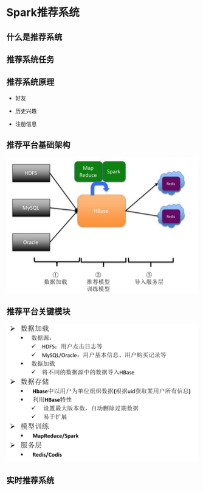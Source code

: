# Spark推荐系统

## 什么是推荐系统

## 推荐系统任务

## 推荐系统原理

- 好友

- 历史兴趣

- 注册信息

## 推荐平台基础架构

![](https://github.com/Zychaowill/ImgStore/blob/master/hadoop/屏幕快照%202017-11-03%20下午8.12.38.png)

## 推荐平台关键模块

![](https://github.com/Zychaowill/ImgStore/blob/master/hadoop/屏幕快照%202017-11-03%20下午8.16.28.png)

## 实时推荐系统

![]()
